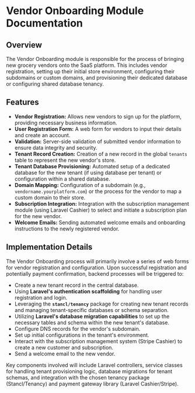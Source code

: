 # Vendor Onboarding Module Documentation

## Overview

The Vendor Onboarding module is responsible for the process of bringing new grocery vendors onto the SaaS platform. This includes vendor registration, setting up their initial store environment, configuring their subdomains or custom domains, and provisioning their dedicated database or configuring shared database tenancy.

## Features

- **Vendor Registration:** Allows new vendors to sign up for the platform, providing necessary business information.
- **User Registration Form:** A web form for vendors to input their details and create an account.
- **Validation:** Server-side validation of submitted vendor information to ensure data integrity and security.
- **Tenant Record Creation:** Creation of a new record in the global `tenants` table to represent the new vendor's store.
- **Tenant Database Provisioning:** Automated setup of a dedicated database for the new tenant (if using database per tenant) or configuration within a shared database.
- **Domain Mapping:** Configuration of a subdomain (e.g., `vendorname.yourplatform.com`) or the process for the vendor to map a custom domain to their store.
- **Subscription Integration:** Integration with the subscription management module (using Laravel Cashier) to select and initiate a subscription plan for the new vendor.
- **Welcome Emails:** Sending automated welcome emails and onboarding instructions to the newly registered vendor.

## Implementation Details

The Vendor Onboarding process will primarily involve a series of web forms for vendor registration and configuration. Upon successful registration and potentially payment confirmation, backend processes will be triggered to:

- Create a new tenant record in the central database.
- Using **Laravel's authentication scaffolding** for handling user registration and login.
- Leveraging the **`stancl/tenancy`** package for creating new tenant records and managing tenant-specific databases or schema separation.
- Utilizing **Laravel's database migration capabilities** to set up the necessary tables and schema within the new tenant's database.
- Configure DNS records for the vendor's subdomain.
- Set up initial configurations in the tenant's environment.
- Interact with the subscription management system (Stripe Cashier) to create a new customer and subscription.
- Send a welcome email to the new vendor.

Key components involved will include Laravel controllers, service classes for handling tenant provisioning logic, database migrations for tenant schemas, and integration with the chosen tenancy package (Stancl/Tenancy) and payment gateway library (Laravel Cashier/Stripe).
